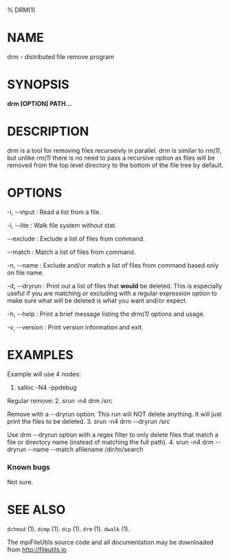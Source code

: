 % DRM(1)

# NAME

drm - distributed file remove program

# SYNOPSIS

**drm [OPTION] PATH...**

# DESCRIPTION

drm is a tool for removing files recurseivly in parallel. 
drm is similar to *rm(1)*, but unlike *rm(1)* there is no
need to pass a recursive option as files will be removed
from the top level directory to the bottom of the file tree
by default.  

# OPTIONS

-i, \--input <file>
:	Read a list from a file.

-l, \--lite 
:	Walk file system without stat.

--exclude <regex>
:   Exclude a list of files from command.

--match <regex>
:	Match a list of files from command.

-n, \--name
:	Exclude and/or match a list of files from command based only on file name.

-d, \--dryrun
:	Print out a list of files that **would** be deleted. This is especially useful
        if you are matching or excluding with a regular expression option to make sure
        what will be deleted is what you want and/or expect.

-h, \--help
:   Print a brief message listing the *drm(1)* options and usage.

-v, \--version
:   Print version information and exit.

# EXAMPLES

Example will use 4 nodes:
1. salloc -N4 -ppdebug

Regular remove:
2. srun -n4 drm /src

Remove with a --dryrun option. This run will NOT delete anything. It will just print the files to be deleted. 
3. srun -n4 drm --dryrun /src

Use drm --dryrun option with a regex filter to only delete files that match a file or directory name (instead of matching the full path).
4. srun -n4 drm --dryrun --name --match afilename /dir/to/search

### Known bugs
Not sure.

# SEE ALSO

`dchmod` (1).
`dcmp` (1).
`dcp` (1).
`drm` (1).
`dwalk` (1).

The mpiFileUtils source code and all documentation may be downloaded from
<http://fileutils.io>
